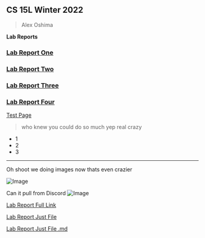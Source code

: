 ## CS 15L Winter 2022
>Alex Oshima

**Lab Reports**

### [Lab Report One](lab-report-1-week-2.md)
### [Lab Report Two](lab-report-2-week-4.md)
### [Lab Report Three](lab-report-3-week-6.md)
### [Lab Report Four](lab-report-4-week-8.md)

[Test Page](https://cnsquared.github.io/cse15l-lab-reports/testFile.html)

>who knew you could do so much
>yep real crazy

* 1
* 2
* 3

--- 

Oh shoot we doing images now thats even crazier

![Image](https://media.discordapp.net/attachments/583129512397504513/930601969209454642/unknown.png)	

Can it pull from Discord
![Image](https://images-ext-1.discordapp.net/external/hfvJ651F3kBDzcRx-Oi5eB9UifvYQpdSoQU4lVe0OHI/https/wallpaperaccess.com/full/3518234.jpg?width=2078&height=1169)

[Lab Report Full Link](https://cnsquared.github.io/cse15l-lab-reports/lab-report-1-week-2.html)

[Lab Report Just File](lab-report-1-week-2.html)

[Lab Report Just File .md](lab-report-1-week-2.md)

